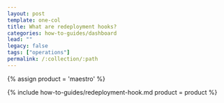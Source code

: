 ```yaml
---
layout: post
template: one-col
title: What are redeployment hooks?
categories: how-to-guides/dashboard
lead: ""
legacy: false
tags: ["operations"]
permalink: /:collection/:path
---
```


{% assign product = 'maestro' %}

{% include how-to-guides/redeployment-hook.md product = product %}
